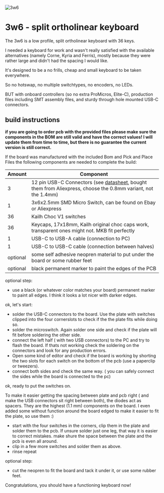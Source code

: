 ![3w6](https://raw.githubusercontent.com/weteor/3W6/main/board.jpg)

# 3w6 - split ortholinear keyboard

The 3w6 is a low profile, split ortholinear keyboard with 36 keys.

I needed a keyboard for work and wasn't really satisfied with the available alternatives (namely Corne, Kyria and Ferris), mostly because they were rather large and didn't had the spacing I would like.

It's designed to be a no frills, cheap and small keyboard to be taken everywhere.

So no hotswap, no multiple switchtypes, no encoders, no LEDs.

BUT with onboard controllers (so no extra ProMicros, Elite-C), production files including SMT assembly files, and sturdy through hole mounted USB-C connectors.


## build instructions

**if you are going to order pcb with the provided files please make sure the components in the BOM are still valid and have the correct values! I will update them from time to time, but there is no guarantee the current version is still correct.**

If the board was manufactured with the included Bom and Pick and Place Files the following components are needed to complete the build:

Amount | Component
-------|----------
3        | 12 pin USB-C Connectors (see [datasheet](https://github.com/weteor/3W6/blob/main/dev/docs/USBC_12pin_DataSheet.png), bought them from Aliexpress, choose the 0.8mm variant, not the 1.4mm)
1        | 3x6x2.5mm SMD Micro Switch, can be found on Ebay or Aliexpress
36       | Kailh Choc V1 switches
36       | Keycaps, 17x18mm, Kailh original choc caps work, transparent ones might not. MKB fit perfectly
1        | USB-C to USB-A cable (connection to PC)
1        | USB-C to USB-C cable (connection between halves)
optional | some self adhesive neopren material to put under the board or some rubber feet
optional | black permanent marker to paint the edges of the PCB

optional step:
- use a black (or whatever color matches your board) permanent marker to paint all edges. I think it looks a lot nicer with darker edges.

ok, let's start:
- solder the USB-C connectors to the board. Use the plate with switches clipped into the four cornerslots to check if the the plate fits while doing so. 
- solder the microswitch. Again solder one side and check if the plate will fit before soldering the other side.
- connect the left half ( with two USB connectors) to the PC and try to flash the board. If thats not working check the soldering on the connectors and look for any production errors. 
- Open some kind of editor and check if the board is working by shorting the two slots for each switch on the bottom of the pcb (use a paperclip or tweezers). 
- connect both sides and check the same way. ( you can safely connect the sides while the board is connected to the pc)

ok, ready to put the switches on.

To make it easier getting the spacing between plate and pcb right ( and make the USB connectors sit right between both), the diodes act as spacers. They are the highest (1.1 mm) components on the board. I even added some without function around the board edged to make it easier to fit the plate, so use them :)

- start with the four switches in the corners, clip them in the plate and solder them to the pcb. If unsure solder just one leg, that way it is easier to correct mistakes. make shure the space between the plate and the pcb is even all around.
- clip in a few more switches and solder them as above.
- rinse repeat

optional step:
- cut the neopren to fit the board and tack it under it, or use some rubber feet. 

Congratulations, you should have a functioning keyboard now!


